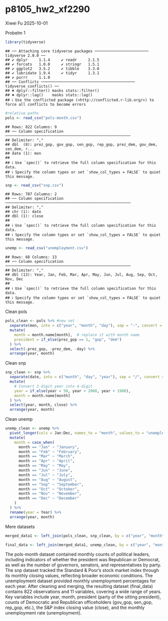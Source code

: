 p8105_hw2_xf2290
================
Xiwei Fu
2025-10-01

Probelm 1

``` r
library(tidyverse)
```

    ## ── Attaching core tidyverse packages ──────────────────────── tidyverse 2.0.0 ──
    ## ✔ dplyr     1.1.4     ✔ readr     2.1.5
    ## ✔ forcats   1.0.0     ✔ stringr   1.5.1
    ## ✔ ggplot2   3.5.2     ✔ tibble    3.3.0
    ## ✔ lubridate 1.9.4     ✔ tidyr     1.3.1
    ## ✔ purrr     1.1.0     
    ## ── Conflicts ────────────────────────────────────────── tidyverse_conflicts() ──
    ## ✖ dplyr::filter() masks stats::filter()
    ## ✖ dplyr::lag()    masks stats::lag()
    ## ℹ Use the conflicted package (<http://conflicted.r-lib.org/>) to force all conflicts to become errors

``` r
#relative paths
pols <- read_csv("pols-month.csv")
```

    ## Rows: 822 Columns: 9
    ## ── Column specification ────────────────────────────────────────────────────────
    ## Delimiter: ","
    ## dbl  (8): prez_gop, gov_gop, sen_gop, rep_gop, prez_dem, gov_dem, sen_dem, r...
    ## date (1): mon
    ## 
    ## ℹ Use `spec()` to retrieve the full column specification for this data.
    ## ℹ Specify the column types or set `show_col_types = FALSE` to quiet this message.

``` r
snp <- read_csv("snp.csv")
```

    ## Rows: 787 Columns: 2
    ## ── Column specification ────────────────────────────────────────────────────────
    ## Delimiter: ","
    ## chr (1): date
    ## dbl (1): close
    ## 
    ## ℹ Use `spec()` to retrieve the full column specification for this data.
    ## ℹ Specify the column types or set `show_col_types = FALSE` to quiet this message.

``` r
unemp <- read_csv("unemployment.csv")
```

    ## Rows: 68 Columns: 13
    ## ── Column specification ────────────────────────────────────────────────────────
    ## Delimiter: ","
    ## dbl (13): Year, Jan, Feb, Mar, Apr, May, Jun, Jul, Aug, Sep, Oct, Nov, Dec
    ## 
    ## ℹ Use `spec()` to retrieve the full column specification for this data.
    ## ℹ Specify the column types or set `show_col_types = FALSE` to quiet this message.

Clean pols

``` r
pols_clean <- pols %>% #new set
  separate(mon, into = c("year", "month", "day"), sep = "-", convert = TRUE) %>%
  mutate(
    month = month.name[month],  # replace it with month name
    president = if_else(prez_gop == 1, "gop", "dem")
  ) %>%
  select(-prez_gop, -prez_dem, -day) %>%
  arrange(year, month)
```

Clean snp

``` r
snp_clean <- snp %>%
  separate(date, into = c("month", "day", "year"), sep = "/", convert = TRUE) %>%
  mutate(
    # Convert 2-digit year into 4-digit
    year = if_else(year < 50, year + 2000, year + 1900),
    month = month.name[month] 
  ) %>%
  select(year, month, close) %>%
  arrange(year, month)
```

Clean unemp

``` r
unemp_clean <- unemp %>%
  pivot_longer(cols = Jan:Dec, names_to = "month", values_to = "unemployment") %>%
  mutate(
    month = case_when(
      month == "Jan" ~ "January",
      month == "Feb" ~ "February",
      month == "Mar" ~ "March",
      month == "Apr" ~ "April",
      month == "May" ~ "May",
      month == "Jun" ~ "June",
      month == "Jul" ~ "July",
      month == "Aug" ~ "August",
      month == "Sep" ~ "September",
      month == "Oct" ~ "October",
      month == "Nov" ~ "November",
      month == "Dec" ~ "December"
    )
  ) %>%
  rename(year = Year) %>%
  arrange(year, month)
```

Mere datasets

``` r
merged_data1 <- left_join(pols_clean, snp_clean, by = c("year", "month"))

final_data <- left_join(merged_data1, unemp_clean, by = c("year", "month"))
```

The pols-month dataset contained monthly counts of political leaders,
including indicators of whether the president was Republican or
Democrat, as well as the number of governors, senators, and
representatives by party. The snp dataset tracked the Standard & Poor’s
stock market index through its monthly closing values, reflecting
broader economic conditions. The unemployment dataset provided monthly
unemployment percentages for each year. After cleaning and merging, the
resulting dataset (final_data) contains 822 observations and 11
variables, covering a wide range of years. Key variables include year,
month, president (party of the sitting president), counts of Democratic
and Republican officeholders (gov_gop, sen_gop, rep_gop, etc.), the S&P
index closing value (close), and the monthly unemployment rate
(unemployment).
